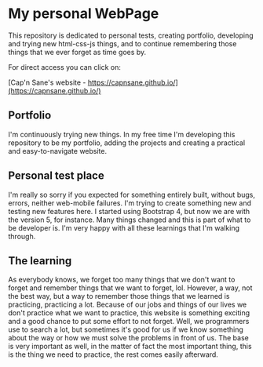 # My personal WebPage

This repository is dedicated to personal tests, creating portfolio, developing and trying new html-css-js things, and to continue remembering those things that we ever forget as time goes by.

For direct access you can click on:

[Cap'n Sane's website - https://capnsane.github.io/](https://capnsane.github.io/)

## Portfolio

I'm continuously trying new things. In my free time I'm developing this repository to be my portfolio, adding the projects and creating a practical and easy-to-navigate website.

## Personal test place

I'm really so sorry if you expected for something entirely built, without bugs, errors, neither web-mobile failures. I'm trying to create something new and testing new features here. I started using Bootstrap 4, but now we are with the version 5, for instance. Many things changed and this is part of what to be developer is. I'm very happy with all these learnings that I'm walking through.

## The learning

As everybody knows, we forget too many things that we don't want to forget and remember things that we want to forget, lol. However, a way, not the best way, but a way to remember those things that we learned is practicing, practicing a lot. Because of our jobs and things of our lives we don't practice what we want to practice, this website is something exciting and a good chance to put some effort to not forget. Well, we programmers use to search a lot, but sometimes it's good for us if we know something about the way or how we must solve the problems in front of us. The base is very important as well, in the matter of fact the most important thing, this is the thing we need to practice, the rest comes easily afterward.
